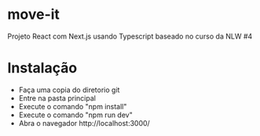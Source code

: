 # move-it
Projeto React com Next.js usando Typescript baseado no curso da NLW #4

# Instalação

- Faça uma copia do diretorio git
- Entre na pasta principal
- Execute o comando "npm install"
- Execute o comando "npm run dev" 
- Abra o navegador http://localhost:3000/

